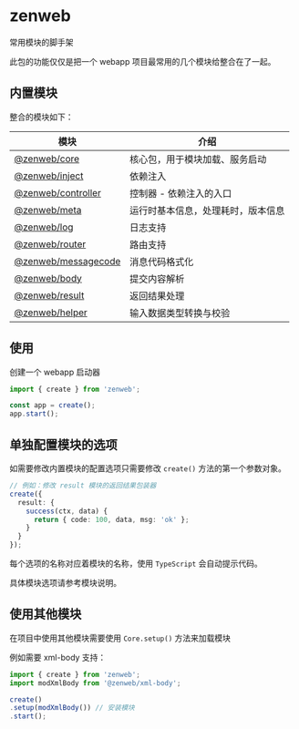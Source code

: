 # zenweb

常用模块的脚手架

此包的功能仅仅是把一个 webapp 项目最常用的几个模块给整合在了一起。

## 内置模块

整合的模块如下：

| 模块 | 介绍 |
| ---- | ---- |
| [@zenweb/core](core) | 核心包，用于模块加载、服务启动 |
| [@zenweb/inject](inject) | 依赖注入 |
| [@zenweb/controller](controller) | 控制器 - 依赖注入的入口 |
| [@zenweb/meta](meta) | 运行时基本信息，处理耗时，版本信息 |
| [@zenweb/log](log) | 日志支持 |
| [@zenweb/router](router) | 路由支持 |
| [@zenweb/messagecode](messagecode) | 消息代码格式化 |
| [@zenweb/body](body) | 提交内容解析 |
| [@zenweb/result](result) | 返回结果处理 |
| [@zenweb/helper](helper) | 输入数据类型转换与校验 |

## 使用

创建一个 webapp 启动器

```ts
import { create } from 'zenweb';

const app = create();
app.start();
```

## 单独配置模块的选项

如需要修改内置模块的配置选项只需要修改 `create()` 方法的第一个参数对象。

```ts
// 例如：修改 result 模块的返回结果包装器
create({
  result: {
    success(ctx, data) {
      return { code: 100, data, msg: 'ok' };
    }
  }
});
```

每个选项的名称对应着模块的名称，使用 `TypeScript` 会自动提示代码。

具体模块选项请参考模块说明。

## 使用其他模块

在项目中使用其他模块需要使用 `Core.setup()` 方法来加载模块

例如需要 xml-body 支持：

```ts
import { create } from 'zenweb';
import modXmlBody from '@zenweb/xml-body';

create()
.setup(modXmlBody()) // 安装模块
.start();
```
